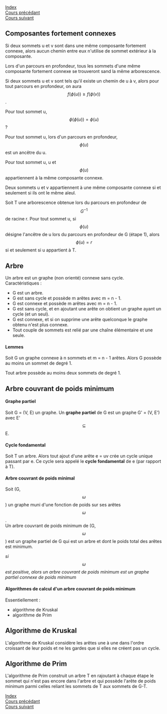 <script type="text/javascript" src="https://cdnjs.cloudflare.com/ajax/libs/mathjax/2.7.7/latest.js?config=TeX-MML-AM_CHTML"></script>  
<link rel="stylesheet" type="text/css" href="https://tikzjax.com/v1/fonts.css">  
<script src="https://tikzjax.com/v1/tikzjax.js"></script>

[Index](./index.md)  
[Cours précédant](./cours_3.md)  
[Cours suivant](./cours_5.md)

## Composantes fortement connexes

Si deux sommets u et v sont dans une même composante fortement connexe, alors aucun chemin entre eux n'utilise de sommet extérieur à la composante.

Lors d'un parcours en profondeur, tous les sommets d'une même composante fortement connexe se trouveront sand la même arborescence.

Si deux sommets u et v sont tels qu'il existe un chemin de u à v, alors pour tout parcours en profondeur, on aura $$f(\phi (u)) \geq f(\phi (v))$$.

Pour tout sommet u, $$\phi (\phi (u)) = \phi (u)$$?

Pour tout sommet u, lors d'un parcours en profondeur, $$\phi (u)$$ est un ancêtre du u.

Pour tout sommet u, u et $$\phi (u)$$ appartiennent à la même composante connexe.

Deux sommets u et v appartiennent à une même composante connexe si et seulement si ils ont le même aïeul.

Soit T une arborescence obtenue lors du parcours en profondeur de $$G^{-1}$$ de racine r. Pour tout sommet u, si $$\phi (u)$$ désigne l'ancêtre de u lors du parcours en profondeur de G (étape 1), alors $$\phi (u) = r$$ si et seulement si u appartient à T.

## Arbre
Un arbre est un graphe (non orienté) connexe sans cycle.  
Caractéristiques :
- G est un arbre.
- G est sans cycle et possède m arêtes avec m = n - 1.
- G est connexe et possède m arêtes avec m = n - 1.
- G est sans cycle, et en ajoutant une arête on obtient un graphe ayant un cycle (et un seul).
- G est connexe, et si on supprime une arête quelconque le graphe obtenu n'est plus connexe.
- Tout couple de sommets est relié par une chaîne élémentaire et une seule.

#### Lemmes

Soit G un graphe connexe à n sommets et m = n - 1 arêtes. Alors G possède au moins un sommet de degré 1.

Tout arbre possède au moins deux sommets de degré 1.

## Arbre couvrant de poids minimum

#### Graphe partiel

Soit G = (V, E) un graphe. Un **graphe partiel** de G est un graphe G' = (V, E') avec E' $$\subseteq$$ E.

#### Cycle fondamental

Soit T un arbre. Alors tout ajout d'une arête e = uv crée un cycle unique passant par e. Ce cycle sera appelé le **cycle fondamental** de e (par rapport à T).

#### Arbre couvrant de poids minimal

Soit (G, $$\omega$$) un graphe muni d'une fonction de poids sur ses arêtes $$\omega$$.  
Un arbre couvrant de poids minimum de (G, $$\omega$$) est un graphe partiel de G qui est un arbre et dont le poids total des arêtes est minimum.

*si $$\omega$$ est positive, alors un arbre couvrant de poids minimum est un graphe partiel connexe de poids minimum*

#### Algorithmes de calcul d'un arbre couvrant de poids minimum

Essentiellement :
- algorithme de Kruskal
- algorithme de Prim

## Algorithme de Kruskal

L'algorithme de Kruskal considère les arêtes une à une dans l'ordre croissant de leur poids et ne les gardes que si elles ne créent pas un cycle.

## Algorithme de Prim

L'algorithme de Prim construit un arbre T en rajoutant à chaque étape le sommet qui n'est pas encore dans l'arbre et qui possède l'arête de poids minimum parmi celles reliant les sommets de T aux sommets de G-T.

[Index](./index.md)  
[Cours précédant](./cours_3.md)  
[Cours suivant](./cours_5.md)
